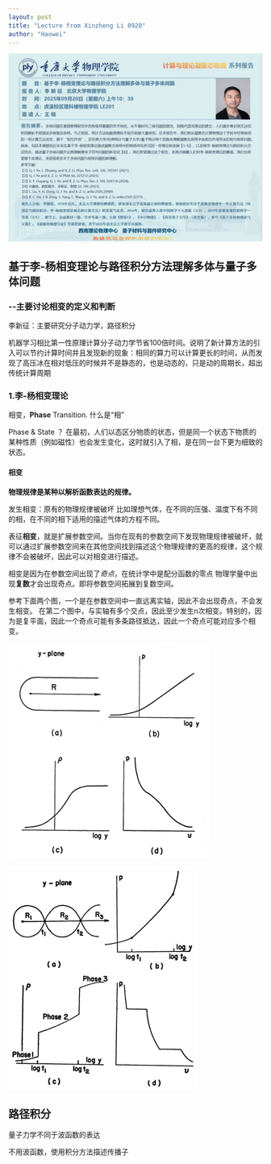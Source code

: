 ```yaml
---
layout: post
title: "Lecture from Xinzheng Li 0920"
author: "Haowei"
---
```

![img_2.png](images/img0920/Lecture.jpg)

## 基于李-杨相变理论与路径积分方法理解多体与量子多体问题
### --主要讨论相变的定义和判断

李新征：主要研究分子动力学，路径积分

机器学习相比第一性原理计算分子动力学节省100倍时间。说明了新计算方法的引入可以节约计算时间并且发现新的现象：相同的算力可以计算更长的时间，从而发现了高压冰在相对低压的时候并不是静态的，也是动态的，只是动的周期长，超出传统计算周期

### 1.李-杨相变理论

相变，**Phase** Transition. 什么是“相”

Phase & State ？ 在最初，人们以态区分物质的状态，但是同一个状态下物质的某种性质（例如磁性）也会发生变化，这时就引入了相，是在同一台下更为细致的状态。

#### 相变

**物理规律是某种以解析函数表达的规律。**  

发生相变：原有的物理规律被破坏 比如理想气体，在不同的压强、温度下有不同的相，在不同的相下适用的描述气体的方程不同。

表征**相变**，就是扩展参数空间。当你在现有的参数空间下发现物理规律被破坏，就可以通过扩展参数空间来在其他空间找到描述这个物理规律的更高的规律，这个规律不会被破坏，因此可以对相变进行描述。


相变是因为在参数空间出现了*奇点*，在统计学中是配分函数的零点 物理学量中出现**复数**才会出现奇点。即将参数空间拓展到复数空间。

参考下面两个图，一个是在参数空间中一直远离实轴，因此不会出现奇点，不会发生相变。 在第二个图中，与实轴有多个交点，因此至少发生n次相变。特别的，因为是复平面，因此一个奇点可能有多条路径抵达，因此一个奇点可能对应多个相变。

![img.png](images/img0920/img.png)

![img_1.png](images/img0920/img_1.png)

## 路径积分
量子力学不同于波函数的表达

不用波函数，使用积分方法描述传播子